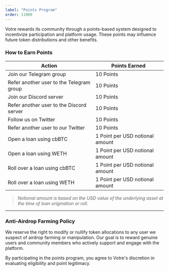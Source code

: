 ```yaml
---
label: "Points Program"
order: 11000
---
```


Votre rewards its community through a points-based system designed to incentivize participation and platform usage. These points may influence future token distributions and other benefits.

### How to Earn Points

| Action                                           | Points Earned                       |
|--------------------------------------------------|-------------------------------------|
| Join our Telegram group                          | 10 Points                           |
| Refer another user to the Telegram group         | 10 Points                           |
| Join our Discord server                          | 10 Points                           |
| Refer another user to the Discord server         | 10 Points                           |
| Follow us on Twitter                             | 10 Points                           |
| Refer another user to our Twitter                | 10 Points                           |
| Open a loan using cbBTC                          | 1 Point per USD notional amount     |
| Open a loan using WETH                           | 1 Point per USD notional amount     |
| Roll over a loan using cbBTC                     | 1 Point per USD notional amount     |
| Roll over a loan using WETH                      | 1 Point per USD notional amount     |

> *Notional amount is based on the USD value of the underlying asset at the time of loan origination or roll.*

---

### Anti-Airdrop Farming Policy

We reserve the right to modify or nullify token allocations to any user we suspect of airdrop farming or manipulation. Our goal is to reward genuine users and community members who actively support and engage with the platform.

By participating in the points program, you agree to Votre's discretion in evaluating eligibility and point legitimacy.
